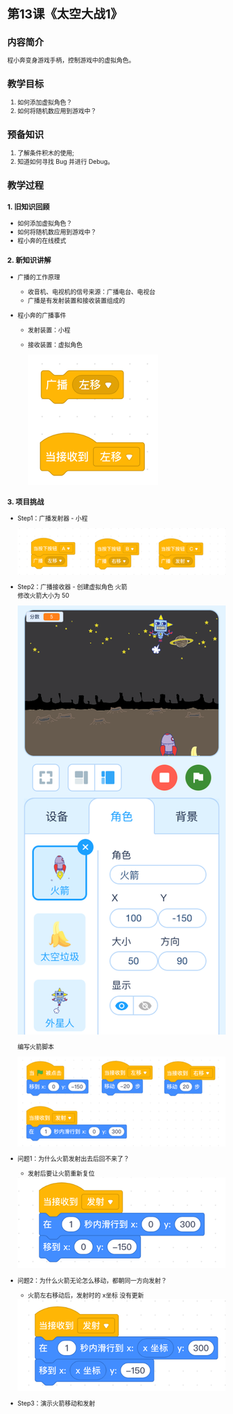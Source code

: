<!-- # 机器人编程入门学习 -->
<link rel="stylesheet" type="text/css" href="./style.css" />

# 第13课《太空大战1》

## 内容简介

程小奔变身游戏手柄，控制游戏中的虚拟角色。

## 教学目标

1. 如何添加虚拟角色？
1. 如何将随机数应用到游戏中？

## 预备知识

1. 了解条件积木的使用;
1. 知道如何寻找 Bug 并进行 Debug。

## 教学过程

### 1. 旧知识回顾

- 如何添加虚拟角色？
- 如何将随机数应用到游戏中？
- 程小奔的在线模式

### 2. 新知识讲解

- 广播的工作原理
  - 收音机、电视机的信号来源：广播电台、电视台
  - 广播是有发射装置和接收装置组成的

- 程小奔的广播事件
  - 发射装置：小程
  - 接收装置：虚拟角色

    <img src="./images/13-1.png" class="width150" />

### 3. 项目挑战

- Step1：广播发射器 - 小程

  <img src="./images/13-2.png" class="width600" />

- Step2：广播接收器 - 创建虚拟角色 火箭  
  修改火箭大小为 50

  <img src="./images/13-4.png" class="width300" />

  编写火箭脚本

  <img src="./images/13-3A.png" class="width600" />

- 问题1：为什么火箭发射出去后回不来了？
  - 发射后要让火箭重新复位  

  <img src="./images/13-3B.png" class="width300" />

- 问题2：为什么火箭无论怎么移动，都朝同一方向发射？
  - 火箭左右移动后，发射时的 x坐标 没有更新

  <img src="./images/13-3C.png" class="width300" />

- Step3：演示火箭移动和发射
